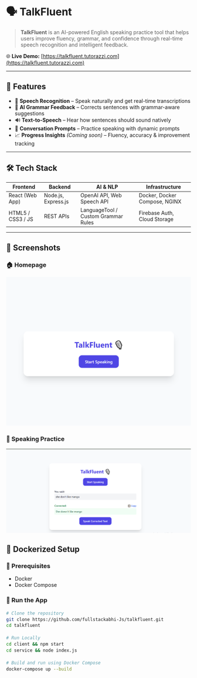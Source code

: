 # 🗣️ TalkFluent

> **TalkFluent** is an AI-powered English speaking practice tool that helps users improve fluency, grammar, and confidence through real-time speech recognition and intelligent feedback.

🌐 **Live Demo:** [https://talkfluent.tutorazzi.com](https://talkfluent.tutorazzi.com)

---

## 🚀 Features

- 🎤 **Speech Recognition** – Speak naturally and get real-time transcriptions
- 🧠 **AI Grammar Feedback** – Corrects sentences with grammar-aware suggestions
- 🔊 **Text-to-Speech** – Hear how sentences should sound natively
- 💬 **Conversation Prompts** – Practice speaking with dynamic prompts
- 📈 **Progress Insights** *(Coming soon)* – Fluency, accuracy & improvement tracking

---

## 🛠️ Tech Stack

| Frontend | Backend | AI & NLP | Infrastructure |
|----------|---------|----------|----------------|
| React (Web App) | Node.js, Express.js | OpenAI API, Web Speech API | Docker, Docker Compose, NGINX |
| HTML5 / CSS3 / JS | REST APIs | LanguageTool / Custom Grammar Rules | Firebase Auth, Cloud Storage |

---

## 📸 Screenshots

### 🏠 Homepage
![Homepage](./screenshots/home.png)

### 🎤 Speaking Practice
![Speaking](./screenshots/speak.png)


## 🐳 Dockerized Setup

### 🧩 Prerequisites
- Docker
- Docker Compose

### 🚀 Run the App

```bash
# Clone the repository
git clone https://github.com/fullstackabhi-Js/talkfluent.git
cd talkfluent

# Run Locally
cd client && npm start
cd service && node index.js

# Build and run using Docker Compose
docker-compose up --build
